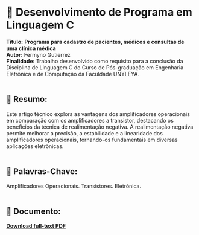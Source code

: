 # :notebook_with_decorative_cover:  Desenvolvimento de Programa em Linguagem C 

**Título:** **Programa para cadastro de pacientes, médicos e consultas de uma clínica médica**   
**Autor:** Fermyno Gutierrez  
**Finalidade:** Trabalho desenvolvido como requisito para a conclusão da Disciplina de Linguagem C do Curso de Pós-graduação em Engenharia Eletrônica e de Computação da Faculdade UNYLEYA.  
<br />

## :page_facing_up: Resumo:

Este artigo técnico explora as vantagens dos amplificadores operacionais em comparação com os amplificadores a transistor, destacando os benefícios da técnica de realimentação negativa. A realimentação negativa permite melhorar a precisão, a estabilidade e a linearidade dos amplificadores operacionais, tornando-os fundamentais em diversas aplicações eletrônicas.  
<br />

## :bookmark: Palavras-Chave:

Amplificadores Operacionais. Transistores. Eletrônica.  
<br />

## :file_folder: Documento:

[**Download full-text PDF**](https://github.com/fermyno/scientific-research-papers/blob/main/pfsense-seguranca-da-informacao/sistema-pfsense-como-solucao-de-seguranca-da-informacao.pdf?????)  

<br />
<br />
<br />
